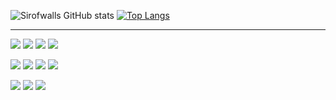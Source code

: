 ![Sirofwalls GitHub stats](https://github-readme-stats.vercel.app/api?username=sirofwalls&theme=vision-friendly-dark&show_icons=true)
[![Top Langs](https://github-readme-stats.vercel.app/api/top-langs/?username=sirofwalls&layout=compact)](https://github.com/sirofwalls/github-readme-stats)

<hr width='100%'>
<p width='50%' >
<img src='https://img.shields.io/badge/NPM-%23000000.svg?style=for-the-badge&logo=npm&logoColor=white' />
<img src='https://img.shields.io/badge/node.js-6DA55F?style=for-the-badge&logo=node.js&logoColor=white' />
<img src='https://img.shields.io/badge/react-%2320232a.svg?style=for-the-badge&logo=react&logoColor=%2361DAFB' />
<img src='https://img.shields.io/badge/redux-%23593d88.svg?style=for-the-badge&logo=redux&logoColor=white' />
</p>

<p width='50%' >
<img src='https://img.shields.io/badge/MongoDB-%234ea94b.svg?style=for-the-badge&logo=mongodb&logoColor=white' />
<img src='https://img.shields.io/badge/MariaDB-003545?style=for-the-badge&logo=mariadb&logoColor=white' />
<img src='https://img.shields.io/badge/mysql-%2300f.svg?style=for-the-badge&logo=mysql&logoColor=white' />
<img src='https://img.shields.io/badge/docker-%230db7ed.svg?style=for-the-badge&logo=docker&logoColor=white' />
</p>

<p width='50%' >
<img src='https://img.shields.io/badge/Cloudflare-F38020?style=for-the-badge&logo=Cloudflare&logoColor=white' />
<img src='https://img.shields.io/badge/DigitalOcean-%230167ff.svg?style=for-the-badge&logo=digitalOcean&logoColor=white' />
<img src='https://img.shields.io/badge/heroku-%23430098.svg?style=for-the-badge&logo=heroku&logoColor=white' />
</p>
